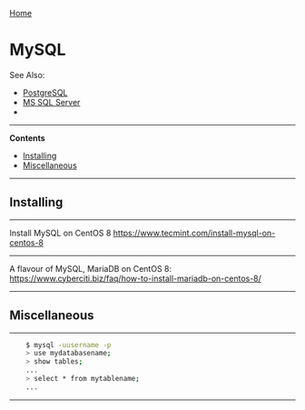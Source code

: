 [Home](Readme.md)
# MySQL

See Also:

 - [PostgreSQL](PostgreSQL.md)
 - [MS SQL Server](MSSQLServer.md)
 - 

---

**Contents**

- [Installing](MySQL.md#installing)
- [Miscellaneous](MySQL.md#miscellaneous)

---

## Installing

---

Install MySQL on CentOS 8
https://www.tecmint.com/install-mysql-on-centos-8

---

A flavour of MySQL, MariaDB on CentOS 8:
https://www.cyberciti.biz/faq/how-to-install-mariadb-on-centos-8/

---

## Miscellaneous

---

```bash
    $ mysql -uusername -p
    > use mydatabasename;
    > show tables;
    ...
    > select * from mytablename;
    ...
```

---
